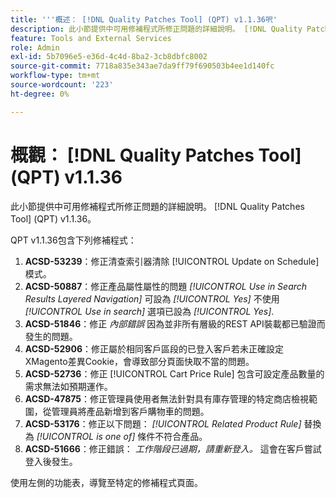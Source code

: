 ```yaml
---
title: '''概述： [!DNL Quality Patches Tool] (QPT) v1.1.36呎'
description: 此小節提供中可用修補程式所修正問題的詳細說明。 [!DNL Quality Patches Tool] (QPT) v1.1.36。
feature: Tools and External Services
role: Admin
exl-id: 5b7096e5-e36d-4c4d-8ba2-3cb8dbfc8002
source-git-commit: 7718a835e343ae7da9ff79f690503b4ee1d140fc
workflow-type: tm+mt
source-wordcount: '223'
ht-degree: 0%

---
```


# 概觀： [!DNL Quality Patches Tool] (QPT) v1.1.36

此小節提供中可用修補程式所修正問題的詳細說明。 [!DNL Quality Patches Tool] (QPT) v1.1.36。

QPT v1.1.36包含下列修補程式：

1. **ACSD-53239**：修正清查索引器清除 [!UICONTROL Update on Schedule] 模式。
1. **ACSD-50887**：修正產品屬性屬性的問題 *[!UICONTROL Use in Search Results Layered Navigation]* 可設為 *[!UICONTROL Yes]* 不使用 *[!UICONTROL Use in search]* 選項已設為 *[!UICONTROL Yes]*.
1. **ACSD-51846**：修正 *內部錯誤* 因為並非所有層級的REST API裝載都已驗證而發生的問題。
1. **ACSD-52906**：修正屬於相同客戶區段的已登入客戶若未正確設定XMagento差異Cookie，會導致部分頁面快取不當的問題。
1. **ACSD-52736**：修正 [!UICONTROL Cart Price Rule] 包含可設定產品數量的需求無法如預期運作。
1. **ACSD-47875**：修正管理員使用者無法針對具有庫存管理的特定商店檢視範圍，從管理員將產品新增到客戶購物車的問題。
1. **ACSD-53176**：修正以下問題： *[!UICONTROL Related Product Rule]* 替換為 *[!UICONTROL is one of]* 條件不符合產品。
1. **ACSD-51666**：修正錯誤： *工作階段已過期，請重新登入。* 這會在客戶嘗試登入後發生。

使用左側的功能表，導覽至特定的修補程式頁面。
